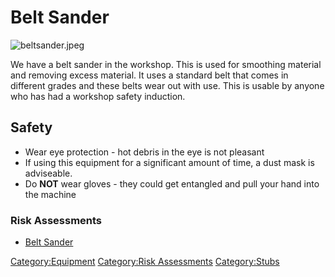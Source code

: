 # Belt Sander

![](beltsander.jpeg "beltsander.jpeg")

We have a belt sander in the workshop. This is used for smoothing
material and removing excess material. It uses a standard belt that
comes in different grades and these belts wear out with use. This is
usable by anyone who has had a workshop safety induction.

## Safety

  - Wear eye protection - hot debris in the eye is not pleasant
  - If using this equipment for a significant amount of time, a dust
    mask is adviseable.
  - Do **NOT** wear gloves - they could get entangled and pull your hand
    into the machine
    
### Risk Assessments
- [Belt Sander](https://docs.google.com/document/d/1BTiqpE-egWY1lfvCP8Ui6uaUQ0lzS6jrJuCgx4aem7Y/edit?usp=sharing)

[Category:Equipment](Category:Equipment "wikilink") [Category:Risk
Assessments](Category:Risk_Assessments "wikilink")
[Category:Stubs](Category:Stubs "wikilink")
